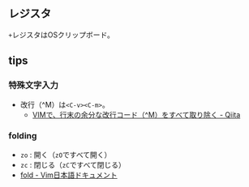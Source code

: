 レジスタ
----

`+`レジスタはOSクリップボード。

tips
----

### 特殊文字入力

* 改行（^M）は`<C-v><C-m>`。
  * [VIMで、行末の余分な改行コード（^M）をすべて取り除く - Qiita](http://qiita.com/rohinomiya/items/0521cc3a12048304f8fd)

### folding

* `zo` : 開く（`zO`ですべて開く）
* `zc` : 閉じる（`zC`ですべて閉じる）
* [fold - Vim日本語ドキュメント](http://vim-jp.org/vimdoc-ja/fold.html)